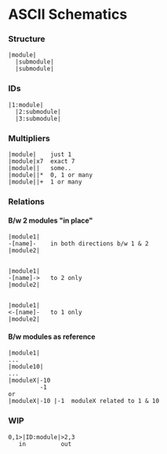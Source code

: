 # ASCII Schematics

### Structure
```
|module|
  |submodule|
  |submodule|
```

### IDs
```
|1:module|
  |2:submodule|
  |3:submodule|
```

### Multipliers
```
|module|    just 1 
|module|x7  exact 7
|module||   some..
|module||*  0, 1 or many
|module||+  1 or many
```

### Relations

#### B/w 2 modules "in place"
```
|module1|
-[name]-    in both directions b/w 1 & 2
|module2|


|module1|
-[name]->   to 2 only
|module2|


|module1|
<-[name]-   to 1 only
|module2|
```

#### B/w modules as reference
```
|module1|
...
|module10|
...
|moduleX|-10 
         -1
or
|moduleX|-10 |-1  moduleX related to 1 & 10
```

### WIP
```
0,1>|ID:module|>2,3
   in          out
```
